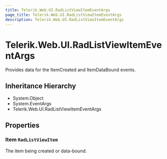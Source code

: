 ```yaml
---
title: Telerik.Web.UI.RadListViewItemEventArgs
page_title: Telerik.Web.UI.RadListViewItemEventArgs
description: Telerik.Web.UI.RadListViewItemEventArgs
---
```


# Telerik.Web.UI.RadListViewItemEventArgs

Provides data for the ItemCreated and ItemDataBound events.

## Inheritance Hierarchy

* System.Object
* System.EventArgs
* Telerik.Web.UI.RadListViewItemEventArgs

## Properties

###  Item `RadListViewItem`

The item being created or data-bound.

